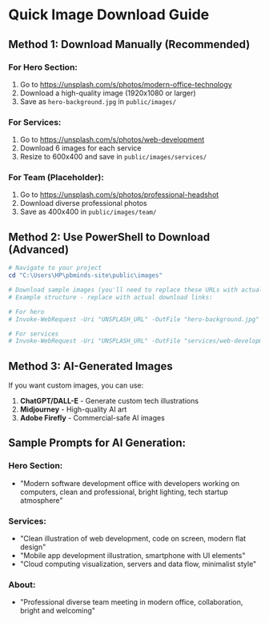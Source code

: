 # Quick Image Download Guide

## Method 1: Download Manually (Recommended)

### For Hero Section:
1. Go to https://unsplash.com/s/photos/modern-office-technology
2. Download a high-quality image (1920x1080 or larger)
3. Save as `hero-background.jpg` in `public/images/`

### For Services:
1. Go to https://unsplash.com/s/photos/web-development
2. Download 6 images for each service
3. Resize to 600x400 and save in `public/images/services/`

### For Team (Placeholder):
1. Go to https://unsplash.com/s/photos/professional-headshot
2. Download diverse professional photos
3. Save as 400x400 in `public/images/team/`

## Method 2: Use PowerShell to Download (Advanced)

```powershell
# Navigate to your project
cd "C:\Users\HP\pbminds-site\public\images"

# Download sample images (you'll need to replace these URLs with actual Unsplash URLs)
# Example structure - replace with actual download links:

# For hero
# Invoke-WebRequest -Uri "UNSPLASH_URL" -OutFile "hero-background.jpg"

# For services
# Invoke-WebRequest -Uri "UNSPLASH_URL" -OutFile "services/web-development.jpg"
```

## Method 3: AI-Generated Images

If you want custom images, you can use:
1. **ChatGPT/DALL-E** - Generate custom tech illustrations
2. **Midjourney** - High-quality AI art
3. **Adobe Firefly** - Commercial-safe AI images

## Sample Prompts for AI Generation:

### Hero Section:
- "Modern software development office with developers working on computers, clean and professional, bright lighting, tech startup atmosphere"

### Services:
- "Clean illustration of web development, code on screen, modern flat design"
- "Mobile app development illustration, smartphone with UI elements"
- "Cloud computing visualization, servers and data flow, minimalist style"

### About:
- "Professional diverse team meeting in modern office, collaboration, bright and welcoming"